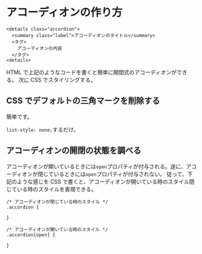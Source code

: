 # アコーディオンの作り方

```
<details class="accordion">
  <summary class="label">アコーディオンのタイトル</summary>
  <タグ>
    アコーディオンの内容
  </タグ>
<details>
```

HTML で上記のようなコードを書くと簡単に開閉式のアコーディオンができる。
次に CSS でスタイリングする。

## CSS でデフォルトの三角マークを削除する

簡単です。

`list-style: none;`するだけ。

## アコーディオンの開閉の状態を調べる

アコーディオンが開いているときには`open`プロパティが付与される。逆に、アコーディオンが閉じているときには`open`プロパティが付与されない。
従って、下記のような感じを CSS で書くと、アコーディオンが開いている時のスタイル閉じている時のスタイルを表現できる。

```
/* アコーディオンが閉じている時のスタイル */
.accordion {

}

/* アコーディオンが開いている時のスタイル */
.accordion[open] {

}
```
